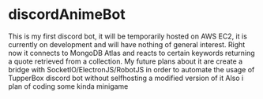 # discordAnimeBot
This is my first discord bot, it will be temporarily hosted on AWS EC2, it is currently on development and will have nothing of general interest.
Right now it connects to MongoDB Atlas and reacts to certain keywords returning a quote retrieved from a collection.
My future plans about it are create a bridge with SocketIO/ElectronJS/RobotJS in order to automate the usage of TupperBox discord bot without selfhosting a modified version of it
Also i plan of coding some kinda minigame
